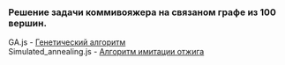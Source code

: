 <h3>Решение задачи коммивояжера на связаном графе из 100 вершин.</h3>
GA.js - <a href="http://lmgtfy.com/?q=%D0%93%D0%B5%D0%BD%D0%B5%D1%82%D0%B8%D1%87%D0%B5%D1%81%D0%BA%D0%B8%D0%B9+%D0%B0%D0%BB%D0%B3%D0%BE%D1%80%D0%B8%D1%82%D0%BC"  >Генетический алгоритм</a><br>
Simulated_annealing.js - <a href="http://lmgtfy.com/?q=%D0%90%D0%BB%D0%B3%D0%BE%D1%80%D0%B8%D1%82%D0%BC+%D0%B8%D0%BC%D0%B8%D1%82%D0%B0%D1%86%D0%B8%D0%B8+%D0%BE%D1%82%D0%B6%D0%B8%D0%B3%D0%B0" >Алгоритм имитации отжига</a><br>